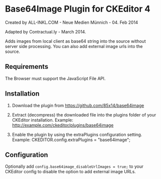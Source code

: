 Base64Image Plugin for CKEditor 4
=================================

Created by ALL-INKL.COM - Neue Medien Münnich - 04. Feb 2014

Adapted by Contractual.ly - March 2014.

Adds images from local client as base64 string into the source without server
side processing. You can also add external image urls into the source.

## Requirements
The Browser must support the JavaScript File API.

## Installation

 1. Download the plugin from https://github.com/85x14/base64image
 
 2. Extract (decompress) the downloaded file into the plugins folder of your
	CKEditor installation.
	Example: http://example.com/ckeditor/plugins/base64image
	
 3. Enable the plugin by using the extraPlugins configuration setting.
	Example: CKEDITOR.config.extraPlugins = "base64image";

## Configuration

Optionally add `config.base64image_disableUrlImages = true;` to your CKEditor config to disable the option to add
external image URLs.
